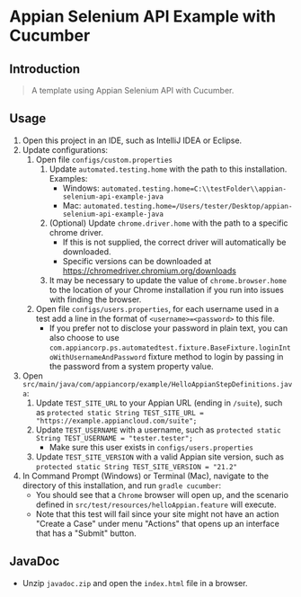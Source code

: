 # Appian Selenium API Example with Cucumber

## Introduction

> A template using Appian Selenium API with Cucumber. 

## Usage

1. Open this project in an IDE, such as IntelliJ IDEA or Eclipse.
1. Update configurations:
    1. Open file `configs/custom.properties` 
        1. Update `automated.testing.home` with the path to this installation. 
        Examples: 
            * Windows: `automated.testing.home=C:\\testFolder\\appian-selenium-api-example-java`    
            * Mac: `automated.testing.home=/Users/tester/Desktop/appian-selenium-api-example-java`
        2. (Optional) Update `chrome.driver.home` with the path to a specific chrome driver. 
           * If this is not supplied, the correct driver will automatically be downloaded. 
           * Specific versions can be downloaded at https://chromedriver.chromium.org/downloads
        3. It may be necessary to update the value of `chrome.browser.home` to the location of your Chrome installation if you run into issues with finding the browser.
    2. Open file `configs/users.properties`, for each username used in a test add a line in the format of 
    `<username>=<password>` to this file.
        * If you prefer not to disclose your password in plain text, you can also choose to use 
        `com.appiancorp.ps.automatedtest.fixture.BaseFixture.loginIntoWithUsernameAndPassword` fixture method
        to login by passing in the password from a system property value.
2. Open `src/main/java/com/appiancorp/example/HelloAppianStepDefinitions.java`:
    1. Update `TEST_SITE_URL` to your Appian URL (ending in `/suite`), such as `protected static String TEST_SITE_URL = "https://example.appiancloud.com/suite";`
    2. Update `TEST_USERNAME` with a username, such as `protected static String TEST_USERNAME = "tester.tester";`
        * Make sure this user exists in `configs/users.properties`
    3. Update `TEST_SITE_VERSION` with a valid Appian site version, such as `protected static String TEST_SITE_VERSION = "21.2"`
3. In Command Prompt (Windows) or Terminal (Mac), navigate to the directory of this installation, and run `gradle cucumber`:
    * You should see that a `Chrome` browser will open up, and the scenario defined in `src/test/resources/helloAppian.feature`
    will execute.
    * Note that this test will fail since your site might not have an action "Create a Case" under menu "Actions"
    that opens up an interface that has a "Submit" button. 

## JavaDoc

* Unzip `javadoc.zip` and open the `index.html` file in a browser.
